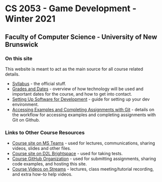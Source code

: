 # CS 2053 - Game Development - Winter 2021

## Faculty of Computer Science - University of New Brunswick

### On this site

This website is meant to act as the main source for all course related details.

- [Syllabus](pages/cs2053_syllabus_w2021.md) - the official stuff.
- [Grades and Dates](pages/cs2053-grading-dates_w2021.md) - overview of how technology will be used and important dates for the course, and how to get into contact.
- [Setting Up Software for Development](pages/cs2053-setup-and-requirements.md) - guide for setting up your dev environment.
- [Accessing Examples and Completing Assignments with Git](pages/CS3035-assignments-with-git.md) - details on the workflow for accessing examples and completing assignments with Git on Github.

### Links to Other Course Resources

- [Course site on MS Teams](https://teams.microsoft.com/l/team/19%3aca42745fca1849c09ed0e98468415f91%40thread.tacv2/conversations?groupId=30436b98-13f3-4818-9c40-138fcd652849&tenantId=244e6ed2-339a-47f3-b95c-e45351c198b7) - used for lectures, communications, sharing videos, slides and other files.
- [Course site on D2L Brightspace](https://lms.unb.ca/d2l/home/175251) - used for taking tests.
- [Course GitHub Organization](https://github.com/CS-2053-Winter-2021) - used for submitting assignments, sharing code examples, and hosting this site.
- [Course Videos on Streams](https://web.microsoftstream.com/channel/8661cb6d-aa10-4b66-8ccb-fafdfd06081b) - lectures, class meeting/tutorial recording, and extra how-to help videos.